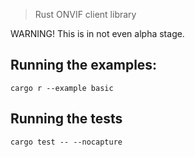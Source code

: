 > Rust ONVIF client library

WARNING! This is in not even alpha stage.

## Running the examples:

`cargo r --example basic`

## Running the tests

`cargo test -- --nocapture`
